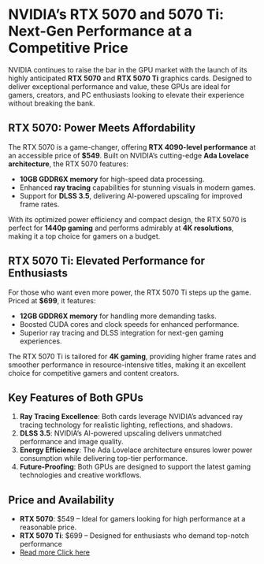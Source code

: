 # NVIDIA’s RTX 5070 and 5070 Ti: Next-Gen Performance at a Competitive Price  

NVIDIA continues to raise the bar in the GPU market with the launch of its highly anticipated **RTX 5070** and **RTX 5070 Ti** graphics cards. Designed to deliver exceptional performance and value, these GPUs are ideal for gamers, creators, and PC enthusiasts looking to elevate their experience without breaking the bank.  

## RTX 5070: Power Meets Affordability  
The RTX 5070 is a game-changer, offering **RTX 4090-level performance** at an accessible price of **$549**. Built on NVIDIA’s cutting-edge **Ada Lovelace architecture**, the RTX 5070 features:  
- **10GB GDDR6X memory** for high-speed data processing.  
- Enhanced **ray tracing** capabilities for stunning visuals in modern games.  
- Support for **DLSS 3.5**, delivering AI-powered upscaling for improved frame rates.  

With its optimized power efficiency and compact design, the RTX 5070 is perfect for **1440p gaming** and performs admirably at **4K resolutions**, making it a top choice for gamers on a budget.  

## RTX 5070 Ti: Elevated Performance for Enthusiasts  
For those who want even more power, the RTX 5070 Ti steps up the game. Priced at **$699**, it features:  
- **12GB GDDR6X memory** for handling more demanding tasks.  
- Boosted CUDA cores and clock speeds for enhanced performance.  
- Superior ray tracing and DLSS integration for next-gen gaming experiences.  

The RTX 5070 Ti is tailored for **4K gaming**, providing higher frame rates and smoother performance in resource-intensive titles, making it an excellent choice for competitive gamers and content creators.  

## Key Features of Both GPUs  
1. **Ray Tracing Excellence**: Both cards leverage NVIDIA’s advanced ray tracing technology for realistic lighting, reflections, and shadows.  
2. **DLSS 3.5**: NVIDIA’s AI-powered upscaling delivers unmatched performance and image quality.  
3. **Energy Efficiency**: The Ada Lovelace architecture ensures lower power consumption while delivering top-tier performance.  
4. **Future-Proofing**: Both GPUs are designed to support the latest gaming technologies and creative workflows.  

## Price and Availability  
- **RTX 5070**: $549 – Ideal for gamers looking for high performance at a reasonable price.  
- **RTX 5070 Ti**: $699 – Designed for enthusiasts who demand top-notch performance
- [Read more Click here](https://www.gameczone.com/2025/01/nvidias-new-rtx-5070-graphics-card.html)

